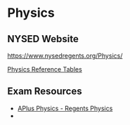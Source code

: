 # Physics
## NYSED Website
https://www.nysedregents.org/Physics/

[Physics Reference Tables](http://www.nysed.gov/common/nysed/files/programs/state-assessment/physics-reference-tables-2006.pdf)

## Exam Resources
- [APlus Physics - Regents Physics](https://www.aplusphysics.com/courses/regents/regents-physics.html)
- 



